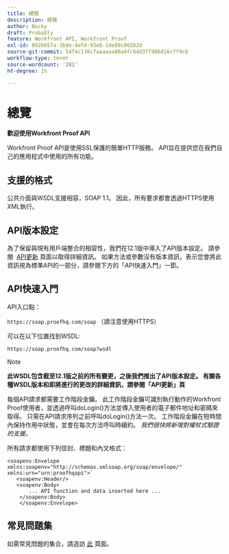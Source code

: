 ```yaml
---
title: 總覽
description: 總覽
author: Becky
draft: Probably
feature: Workfront API, Workfront Proof
exl-id: 882b657a-1bde-4efd-93e8-1de80c065b2d
source-git-commit: 54f4c136cfaaaaaa90a4fc64d3ffd06816cff9cb
workflow-type: tm+mt
source-wordcount: '281'
ht-degree: 1%

---
```


# 總覽

**歡迎使用Workfront Proof API**

Workfront Proof API是使用SSL保護的簡單HTTP服務。 API旨在提供您在我們自己的應用程式中使用的所有功能。

## 支援的格式

公共介面與WSDL支援相容，SOAP 1.1。 因此，所有要求都會透過HTTPS使用XML執行。

## API版本設定

為了保留與現有用戶端整合的相容性，我們在12.1版中導入了API版本設定。 請參閱  [API更新](http://api.proofhq.com/new-updates) 頁面以取得詳細資訊。 如果方法或參數沒有版本資訊，表示您會將此資訊視為標準API的一部分，請參閱下方的「API快速入門」一節。

## API快速入門

API入口點：

`https://soap.proofhq.com/soap` （請注意使用HTTPS）

可以在以下位置找到WSDL:

`https://soap.proofhq.com/soap?wsdl`

>[!NOTE]
>
>**此WSDL包含截至12.1版之前的所有變更，之後我們推出了API版本設定。 有關各種WSDL版本和即將進行的更改的詳細資訊，請參閱「API更新」頁**

每個API請求都需要工作階段金鑰。 此工作階段金鑰可識別執行動作的Workfront Proof使用者，並透過呼叫doLogin()方法並傳入使用者的電子郵件地址和密碼來取得。 只需在API請求序列之前呼叫doLogin()方法一次。 工作階段金鑰在短時間內保持作用中狀態，並會在每次方法呼叫時續約。 *我們很快將新增對權杖式驗證的支援。*

所有請求都使用下列信封、標題和內文格式：

```
<soapenv:Envelope xmlns:soapenv="http://schemas.xmlsoap.org/soap/envelope/" xmlns:urn="urn:proofhqapi">`
   <soapenv:Header/>
   <soapenv:Body>
	   ... API function and data inserted here ...
	</soapenv:Body>
	</soapenv:Envelope>
```

## 常見問題集

如需常見問題的集合，請造訪 [此](http://api.proofhq.com/faqs) 頁面。
